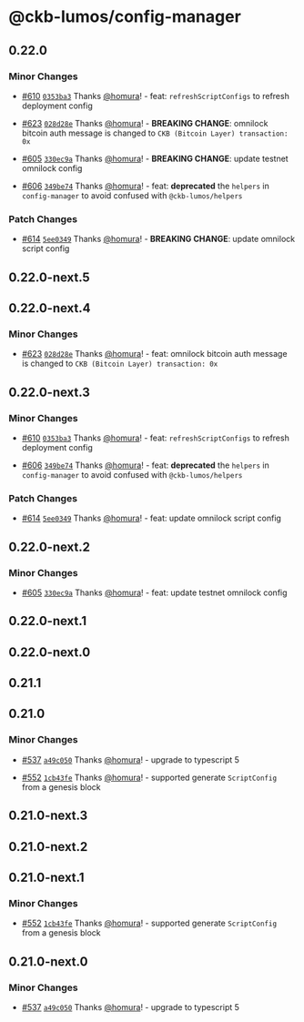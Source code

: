# @ckb-lumos/config-manager

## 0.22.0

### Minor Changes

- [#610](https://github.com/ckb-js/lumos/pull/610) [`0353ba3`](https://github.com/ckb-js/lumos/commit/0353ba357454255703ba86f98b44333c6c966492) Thanks [@homura](https://github.com/homura)! - feat: `refreshScriptConfigs` to refresh deployment config

- [#623](https://github.com/ckb-js/lumos/pull/623) [`028d28e`](https://github.com/ckb-js/lumos/commit/028d28e463fd2f8b58b722684ad9fac982b3b923) Thanks [@homura](https://github.com/homura)! - **BREAKING CHANGE**: omnilock bitcoin auth message is changed to `CKB (Bitcoin Layer) transaction: 0x`

- [#605](https://github.com/ckb-js/lumos/pull/605) [`330ec9a`](https://github.com/ckb-js/lumos/commit/330ec9a79dc024e7860aa4785fe9c3bcfffc0767) Thanks [@homura](https://github.com/homura)! - **BREAKING CHANGE**: update testnet omnilock config

- [#606](https://github.com/ckb-js/lumos/pull/606) [`349be74`](https://github.com/ckb-js/lumos/commit/349be74dd828c68036373c8eae6dd912c711551f) Thanks [@homura](https://github.com/homura)! - feat: **deprecated** the `helpers` in `config-manager` to avoid confused with `@ckb-lumos/helpers`

### Patch Changes

- [#614](https://github.com/ckb-js/lumos/pull/614) [`5ee0349`](https://github.com/ckb-js/lumos/commit/5ee0349c5d0d5294acafe4788fd225609bfc7235) Thanks [@homura](https://github.com/homura)! - **BREAKING CHANGE**: update omnilock script config

## 0.22.0-next.5

## 0.22.0-next.4

### Minor Changes

- [#623](https://github.com/ckb-js/lumos/pull/623) [`028d28e`](https://github.com/ckb-js/lumos/commit/028d28e463fd2f8b58b722684ad9fac982b3b923) Thanks [@homura](https://github.com/homura)! - feat: omnilock bitcoin auth message is changed to `CKB (Bitcoin Layer) transaction: 0x`

## 0.22.0-next.3

### Minor Changes

- [#610](https://github.com/ckb-js/lumos/pull/610) [`0353ba3`](https://github.com/ckb-js/lumos/commit/0353ba357454255703ba86f98b44333c6c966492) Thanks [@homura](https://github.com/homura)! - feat: `refreshScriptConfigs` to refresh deployment config

- [#606](https://github.com/ckb-js/lumos/pull/606) [`349be74`](https://github.com/ckb-js/lumos/commit/349be74dd828c68036373c8eae6dd912c711551f) Thanks [@homura](https://github.com/homura)! - feat: **deprecated** the `helpers` in `config-manager` to avoid confused with `@ckb-lumos/helpers`

### Patch Changes

- [#614](https://github.com/ckb-js/lumos/pull/614) [`5ee0349`](https://github.com/ckb-js/lumos/commit/5ee0349c5d0d5294acafe4788fd225609bfc7235) Thanks [@homura](https://github.com/homura)! - feat: update omnilock script config

## 0.22.0-next.2

### Minor Changes

- [#605](https://github.com/ckb-js/lumos/pull/605) [`330ec9a`](https://github.com/ckb-js/lumos/commit/330ec9a79dc024e7860aa4785fe9c3bcfffc0767) Thanks [@homura](https://github.com/homura)! - feat: update testnet omnilock config

## 0.22.0-next.1

## 0.22.0-next.0

## 0.21.1

## 0.21.0

### Minor Changes

- [#537](https://github.com/ckb-js/lumos/pull/537) [`a49c050`](https://github.com/ckb-js/lumos/commit/a49c050806de8b4c8d5e490fd36022c31382c98c) Thanks [@homura](https://github.com/homura)! - upgrade to typescript 5

- [#552](https://github.com/ckb-js/lumos/pull/552) [`1cb43fe`](https://github.com/ckb-js/lumos/commit/1cb43fe72dc95c4b3283acccb5120b7bcaeb9346) Thanks [@homura](https://github.com/homura)! - supported generate `ScriptConfig` from a genesis block

## 0.21.0-next.3

## 0.21.0-next.2

## 0.21.0-next.1

### Minor Changes

- [#552](https://github.com/ckb-js/lumos/pull/552) [`1cb43fe`](https://github.com/ckb-js/lumos/commit/1cb43fe72dc95c4b3283acccb5120b7bcaeb9346) Thanks [@homura](https://github.com/homura)! - supported generate `ScriptConfig` from a genesis block

## 0.21.0-next.0

### Minor Changes

- [#537](https://github.com/ckb-js/lumos/pull/537) [`a49c050`](https://github.com/ckb-js/lumos/commit/a49c050806de8b4c8d5e490fd36022c31382c98c) Thanks [@homura](https://github.com/homura)! - upgrade to typescript 5
